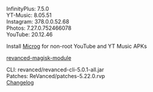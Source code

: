 InfinityPlus: 7.5.0  
YT-Music: 8.05.51  
Instagram: 378.0.0.52.68  
Photos: 7.27.0.752466078  
YouTube: 20.12.46  

Install [Microg](https://github.com/ReVanced/GmsCore/releases) for non-root YouTube and YT Music APKs  

[revanced-magisk-module](https://github.com/j-hc/revanced-magisk-module)
  
CLI: revanced/revanced-cli-5.0.1-all.jar  
Patches: ReVanced/patches-5.22.0.rvp  
[Changelog](https://github.com/ReVanced/revanced-patches/releases/tag/v5.22.0)  
